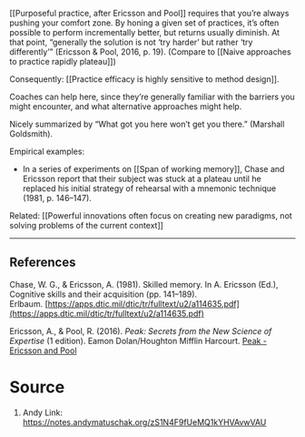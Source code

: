 [[Purposeful practice, after Ericsson and Pool]] requires that you’re always pushing your comfort zone. By honing a given set of practices, it’s often possible to perform incrementally better, but returns usually diminish. At that point, “generally the solution is not ‘try harder’ but rather ‘try differently’” (Ericsson & Pool, 2016, p. 19). (Compare to [[Naive approaches to practice rapidly plateau]])

Consequently: [[Practice efficacy is highly sensitive to method design]].

Coaches can help here, since they’re generally familiar with the barriers you might encounter, and what alternative approaches might help.

Nicely summarized by “What got you here won’t get you there.” (Marshall Goldsmith).

Empirical examples:
- In a series of experiments on [[Span of working memory]], Chase and Ericsson report that their subject was stuck at a plateau until he replaced his initial strategy of rehearsal with a mnemonic technique (1981, p. 146–147).

Related: [[Powerful innovations often focus on creating new paradigms, not solving problems of the current context]]

---
## References

Chase, W. G., & Ericsson, A. (1981). Skilled memory. In A. Ericsson (Ed.), Cognitive skills and their acquisition (pp. 141–189). Erlbaum. [https://apps.dtic.mil/dtic/tr/fulltext/u2/a114635.pdf](https://apps.dtic.mil/dtic/tr/fulltext/u2/a114635.pdf)

Ericsson, A., & Pool, R. (2016). _Peak: Secrets from the New Science of Expertise_ (1 edition). Eamon Dolan/Houghton Mifflin Harcourt. [Peak - Ericsson and Pool](https://notes.andymatuschak.org/zEwJDpZiu1YQoXYznxioznL)
# Source
1. Andy Link: https://notes.andymatuschak.org/zS1N4F9fUeMQ1kYHVAvwVAU